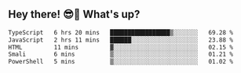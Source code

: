 ## Hey there! 😎👋 What's up?

<!--START_SECTION:waka-->

```txt
TypeScript   6 hrs 20 mins   █████████████████▒░░░░░░░   69.28 %
JavaScript   2 hrs 11 mins   ██████░░░░░░░░░░░░░░░░░░░   23.88 %
HTML         11 mins         ▓░░░░░░░░░░░░░░░░░░░░░░░░   02.15 %
Smali        6 mins          ▒░░░░░░░░░░░░░░░░░░░░░░░░   01.21 %
PowerShell   5 mins          ▒░░░░░░░░░░░░░░░░░░░░░░░░   01.02 %
```

<!--END_SECTION:waka-->
